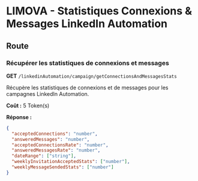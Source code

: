 # LIMOVA - Statistiques Connexions & Messages LinkedIn Automation

## Route

### Récupérer les statistiques de connexions et messages
**GET** `/linkedinAutomation/campaign/getConnectionsAndMessagesStats`

Récupère les statistiques de connexions et de messages pour les campagnes LinkedIn Automation.

**Coût :** 5 Token(s)

**Réponse :**
```json
{
  "acceptedConnections": "number",
  "answeredMessages": "number",
  "acceptedConnectionsRate": "number",
  "answeredMessagesRate": "number",
  "dateRange": ["string"],
  "weeklyInvitationAcceptedStats": ["number"],
  "weeklyMessageSendedStats": ["number"]
}
``` 